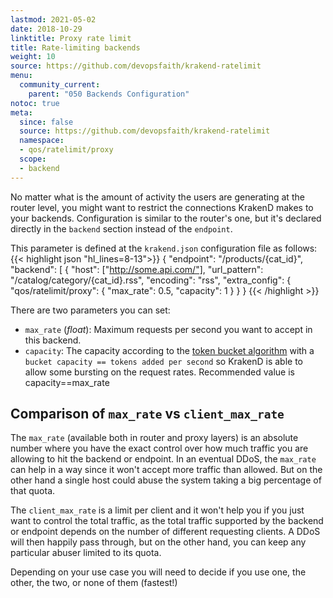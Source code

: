 ```yaml
---
lastmod: 2021-05-02
date: 2018-10-29
linktitle: Proxy rate limit
title: Rate-limiting backends
weight: 10
source: https://github.com/devopsfaith/krakend-ratelimit
menu:
  community_current:
    parent: "050 Backends Configuration"
notoc: true
meta:
  since: false
  source: https://github.com/devopsfaith/krakend-ratelimit
  namespace:
  - qos/ratelimit/proxy
  scope:
  - backend
---
```


No matter what is the amount of activity the users are generating at the router level, you might want to restrict the connections KrakenD makes to your backends. Configuration is similar to the router's one, but it's declared directly in the `backend` section instead of the `endpoint`.

This parameter is defined at the `krakend.json` configuration file as follows:
{{< highlight json "hl_lines=8-13">}}
    {
      "endpoint": "/products/{cat_id}",
      "backend": [
      {
          "host": ["http://some.api.com/"],
          "url_pattern": "/catalog/category/{cat_id}.rss",
          "encoding": "rss",
          "extra_config": {
              "qos/ratelimit/proxy": {
                  "max_rate": 0.5,
                  "capacity": 1
              }
          }
      }
{{< /highlight >}}

There are two parameters you can set:

- `max_rate` (*float*): Maximum requests per second you want to accept in this backend.
- `capacity`: The capacity according to the [token bucket algorithm](https://en.wikipedia.org/wiki/Token_bucket) with a `bucket capacity == tokens added per second` so KrakenD is able to allow some bursting on the request rates. Recommended value is capacity==max_rate



## Comparison of `max_rate` vs `client_max_rate`
The `max_rate` (available both in router and proxy layers) is an absolute number where you have the exact control over how much traffic you are allowing to hit the backend or endpoint. In an eventual DDoS, the `max_rate` can help in a way since it won't accept more traffic than allowed. But on the other hand a single host could abuse the system taking a big percentage of that quota.

The `client_max_rate` is a limit per client and it won't help you if you just want to control the total traffic, as
the total traffic supported by the backend or endpoint depends on the number of different requesting clients. A DDoS will then happily pass through, but on the other hand, you can keep any particular abuser limited to its quota.

Depending on your use case you will need to decide if you use one, the other, the two, or none of them (fastest!)
